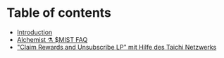 # Table of contents

* [Introduction](README.md)
* [Alchemist ⚗️ $MIST FAQ](german-alchemist-usdmist-faq.md)
* ["Claim Rewards and Unsubscribe LP" mit Hilfe des Taichi Netzwerks](claim-rewards-and-unsubscribe-lp-mit-hilfe-des-taichi-netzwerks.md)

